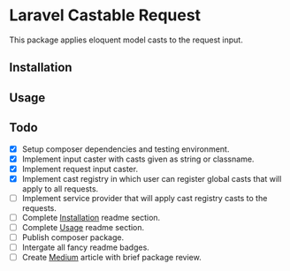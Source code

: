# Laravel Castable Request

This package applies eloquent model casts to the request input.

## Installation

## Usage

## Todo

- [x] Setup composer dependencies and testing environment.
- [x] Implement input caster with casts given as string or classname.
- [x] Implement request input caster.
- [x] Implement cast registry in which user can register global casts that will apply to all requests.
- [ ] Implement service provider that will apply cast registry casts to the requests.
- [ ] Complete [Installation](#installation) readme section.
- [ ] Complete [Usage](#usage) readme section.
- [ ] Publish composer package.
- [ ] Intergate all fancy readme badges.
- [ ] Create [Medium](https://medium.com/) article with brief package review.
